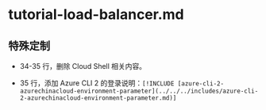 # tutorial-load-balancer.md

## 特殊定制

* 34-35 行，删除 Cloud Shell 相关内容。

* 35 行，添加 Azure CLI 2 的登录说明：`[!INCLUDE [azure-cli-2-azurechinacloud-environment-parameter](../../../includes/azure-cli-2-azurechinacloud-environment-parameter.md)]`